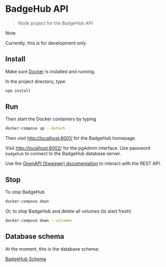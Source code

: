 # BadgeHub API

> Node project for the BadgeHub API

> [!NOTE]  
> Currently, this is for development only.

## Install

Make sure [Docker](https://www.docker.com/get-started/) is installed and running.

In the project directory, type

```bash
npm install
```

## Run

Then start the Docker containers by typing

```bash
docker-compose up --detach
```

Then visit [http://localhost:8001/](http://localhost:8001/) for the BadgeHub homepage.

Visit [http://localhost:8002/](http://localhost:8002/) for the pgAdmin interface.
Use password `badgehub` to connect to the BadgeHub database server.

Use the [OpenAPI (Swagger) documentation](/openapi) to interact with the REST API.

## Stop

To stop BadgeHub

```bash
docker-compose down
```

Or, to stop BadgeHub and delete all volumes (to start fresh)

```bash
docker-compose down --volumes
```

## Database schema

At the moment, this is the database schema:

[BadgeHub Schema](https://drawsql.app/teams/badge-team/diagrams/badgehub)